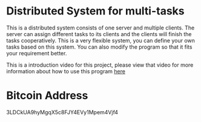 # Distributed System for multi-tasks

This is a distributed system consists of one server and multiple clients. The server can assign different tasks to its clients and the clients will finish the tasks cooperatively. This is a very flexible system, you can define your own tasks based on this system. You can also modify the program so that it fits your requirement better. 

This is a introduction video for this project, please view that video for more information about how to use this program [here](https://youtu.be/KEaFWWqurWM)


# Bitcoin Address

3LDCkUA9hyMgqX5c8FJY4EVy1Mpem4Vjf4